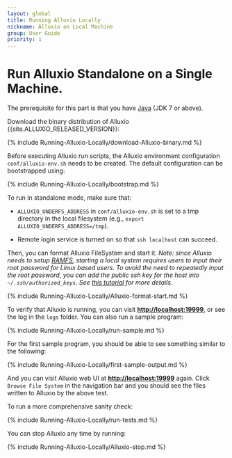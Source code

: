```yaml
---
layout: global
title: Running Alluxio Locally
nickname: Alluxio on Local Machine
group: User Guide
priority: 1
---
```


# Run Alluxio Standalone on a Single Machine.

The prerequisite for this part is that you have [Java](Java-Setup.html) (JDK 7 or above).

Download the binary distribution of Alluxio {{site.ALLUXIO_RELEASED_VERSION}}:

{% include Running-Alluxio-Locally/download-Alluxio-binary.md %}

Before executing Alluxio run scripts, the Alluxio environment configuration `conf/alluxio-env.sh`
needs to be created. The default configuration can be bootstrapped using:

{% include Running-Alluxio-Locally/bootstrap.md %}

To run in standalone mode, make sure that:

* `ALLUXIO_UNDERFS_ADDRESS` in `conf/alluxio-env.sh` is set to a tmp directory in the local
filesystem (e.g., `export ALLUXIO_UNDERFS_ADDRESS=/tmp`).

* Remote login service is turned on so that `ssh localhost` can succeed.

Then, you can format Alluxio FileSystem and start it. *Note: since Alluxio needs to setup
[RAMFS](https://www.kernel.org/doc/Documentation/filesystems/ramfs-rootfs-initramfs.txt), starting a
local system requires users to input their root password for Linux based users. To avoid the need to
repeatedly input the root password, you can add the public ssh key for the host into
`~/.ssh/authorized_keys`. See [this tutorial](http://www.linuxproblem.org/art_9.html) for more
details.*

{% include Running-Alluxio-Locally/Alluxio-format-start.md %}

To verify that Alluxio is running, you can visit
**[http://localhost:19999](http://localhost:19999)**, or see the log in the `logs` folder. You can
also run a sample program:

{% include Running-Alluxio-Locally/run-sample.md %}

For the first sample program, you should be able to see something similar to the following:

{% include Running-Alluxio-Locally/first-sample-output.md %}

And you can visit Alluxio web UI at **[http://localhost:19999](http://localhost:19999)** again.
Click `Browse File System` in the navigation bar and you should see the files written to Alluxio by
the above test.

To run a more comprehensive sanity check:

{% include Running-Alluxio-Locally/run-tests.md %}

You can stop Alluxio any time by running:

{% include Running-Alluxio-Locally/Alluxio-stop.md %}
